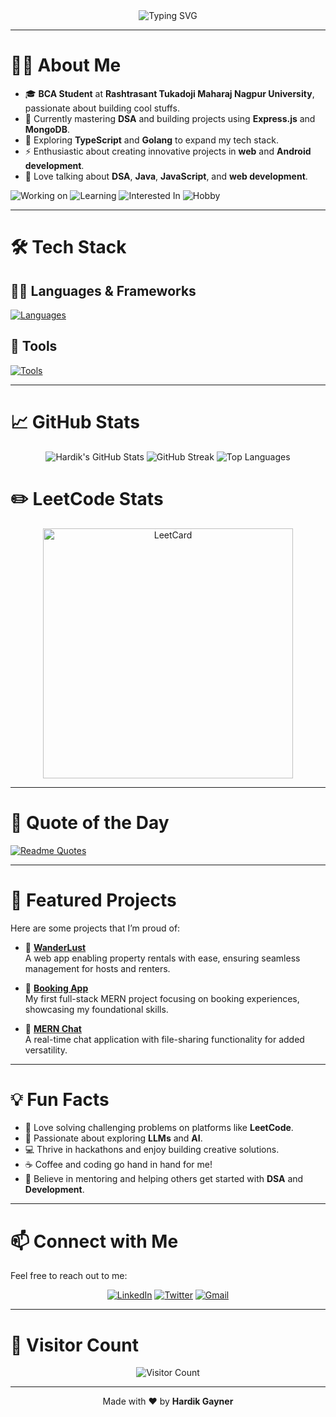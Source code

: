 <div align="center">
  <img src="https://readme-typing-svg.herokuapp.com/?font=Monospace&size=40&center=true&vCenter=true&width=600&height=50&color=00FFFF&duration=4500&lines=Hello,+I'm+Hardik+Gayner👋;" alt="Typing SVG" />
</div>

---

# 🙋‍♂️ **About Me**

- 🎓 **BCA Student** at **Rashtrasant Tukadoji Maharaj Nagpur University**, passionate about building cool stuffs.  
- 🌱 Currently mastering **DSA** and building projects using **Express.js** and **MongoDB**.  
- 📘 Exploring **TypeScript** and **Golang** to expand my tech stack.  
- ⚡ Enthusiastic about creating innovative projects in **web** and **Android development**.  
- 💬 Love talking about **DSA**, **Java**, **JavaScript**, and **web development**.  

![Working on](https://img.shields.io/badge/working_on-TripBuddy-green)
![Learning](https://img.shields.io/badge/learning-GoLang_&_TypeScript-blue)
![Interested In](https://img.shields.io/badge/interested_in-Web_dev_&_Java-red)
![Hobby](https://img.shields.io/badge/Hobby-Nature_photography-purple)


---

# 🛠️ **Tech Stack**

## 🧑‍💻 **Languages & Frameworks**
[![Languages](https://skillicons.dev/icons?i=java,javascript,typescript,python,go,c,cpp,nodejs,expressjs,react,html,css,&theme=light)](https://skillicons.dev)

## 🧰 **Tools**
[![Tools](https://skillicons.dev/icons?i=git,github,vscode,npm,yarn,pnpm,vite,linux,postman,mongodb,mysql,postgres,supabase,firebase,&theme=light)](https://skillicons.dev)

---

# 📈 **GitHub Stats**

<div align="center">
  <img src="https://github-readme-stats.vercel.app/api?username=imHardik1606&show_icons=true&count_private=true&theme=radical" alt="Hardik's GitHub Stats" />
  <img src="https://streak-stats.demolab.com/?user=imHardik1606&theme=dark" alt="GitHub Streak" />
  <img src="https://github-readme-stats.vercel.app/api/top-langs/?username=imHardik1606&layout=compact&theme=dark" alt="Top Languages" />
</div>

# ✏️ **LeetCode Stats**
<div align="center">
  <img width="400" src="https://leetcard.jacoblin.cool/knight_16?theme=nord&font=Anek%20Bangla&ext=heatmap&border_radius=10" alt="LeetCard" />
</div>

---
# 💬 **Quote of the Day**
[![Readme Quotes](https://quotes-github-readme.vercel.app/api?type=horizontal&theme=algolia)](https://github.com/piyushsuthar/github-readme-quotes)

---

# 🌟 **Featured Projects**

Here are some projects that I’m proud of:

- 🚀 **[WanderLust](https://github.com/imHardik1606/Wanderlust)**  
  A web app enabling property rentals with ease, ensuring seamless management for hosts and renters.

- 📅 **[Booking App](https://github.com/imHardik1606/Booking-App)**  
  My first full-stack MERN project focusing on booking experiences, showcasing my foundational skills.

- 💬 **[MERN Chat](https://github.com/imHardik1606/mern-chat)**  
  A real-time chat application with file-sharing functionality for added versatility.

---

# 💡 **Fun Facts**

- 🧩 Love solving challenging problems on platforms like **LeetCode**.  
- 🤖 Passionate about exploring **LLMs** and **AI**.  
- 💻 Thrive in hackathons and enjoy building creative solutions.  
- ☕ Coffee and coding go hand in hand for me!  
- 🌟 Believe in mentoring and helping others get started with **DSA** and **Development**.  

---

# 📫 Connect with Me

Feel free to reach out to me:

<div align="center">
  
  [![LinkedIn](https://skillicons.dev/icons?i=linkedin)](https://www.linkedin.com/in/hardik-gayner-0b2ab32ba/)
  [![Twitter](https://skillicons.dev/icons?i=twitter)](https://x.com/h_gayner)
  [![Gmail](https://skillicons.dev/icons?i=gmail)](mailto:hardikgayner1606@gmail.com)
  
</div>

---

# 👀 **Visitor Count**

<div align="center">
  <img src="https://profile-counter.glitch.me/imHardik1606/count.svg" alt="Visitor Count" />
</div>

---

<p align="center">Made with ❤️ by <b>Hardik Gayner</b></p>
